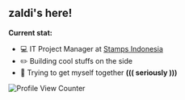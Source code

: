 ## zaldi's here!

**Current stat:**
- 💻 IT Project Manager at [Stamps Indonesia](https://about.stamps.id/#stamps)
- ✏️ Building cool stuffs on the side
- 🔮 Trying to get myself together <b>((( seriously )))</b>

![Profile View Counter](https://komarev.com/ghpvc/?username=flzd)
